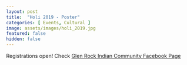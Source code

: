 ```yaml
---
layout: post
title:  "Holi 2019 - Poster"
categories: [ Events, Cultural ]
image: assets/images/holi_2019.jpg
featured: false
hidden: false
---
```


Registrations open! Check [Glen Rock Indian Community Facebook Page](https://www.facebook.com/groups/1691802091044861/)